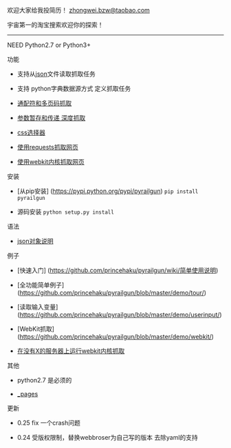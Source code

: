 
欢迎大家给我投简历！ zhongwei.bzw@taobao.com

宇宙第一的淘宝搜索欢迎你的探索！

-------

NEED Python2.7 or Python3+

功能

* 支持从[json](https://github.com/princehaku/pyrailgun/blob/master/demo/tour/basic.json)文件读取抓取任务

* 支持 python字典数据源方式 定义抓取任务

* [通配符和多页码抓取](https://github.com/princehaku/pyrailgun/wiki/用通配符抓取多页码数据)

* [参数暂存和传递 深度抓取](https://github.com/princehaku/pyrailgun/wiki/参数传递)

* [css选择器](https://github.com/princehaku/pyrailgun/wiki/css选择器)

* [使用requests抓取网页](https://github.com/princehaku/pyrailgun/wiki/使用requests抓取网页)

* [使用webkit内核抓取网页](https://github.com/princehaku/pyrailgun/wiki/使用webkit内核抓取网页)


安装

* [从pip安装] (https://pypi.python.org/pypi/pyrailgun) `pip install pyrailgun`

* 源码安装 `python setup.py install`


语法

* [json对象说明](https://github.com/princehaku/pyrailgun/wiki/json%E6%96%87%E4%BB%B6%E6%A0%BC%E5%BC%8F%E8%AF%B4%E6%98%8E)

例子

* [快速入门] (https://github.com/princehaku/pyrailgun/wiki/简单使用说明)

* [全功能简单例子] (https://github.com/princehaku/pyrailgun/blob/master/demo/tour/)

* [读取输入变量] (https://github.com/princehaku/pyrailgun/blob/master/demo/userinput/)

* [WebKit抓取] (https://github.com/princehaku/pyrailgun/blob/master/demo/webkit/)

* [在没有X的服务器上运行webkit内核抓取](https://github.com/princehaku/pyrailgun/wiki/在没有X的服务器上运行webkit内核抓取)

其他

* python2.7 是必须的

* [_pages](https://github.com/princehaku/pyrailgun/wiki/_pages)

更新


* 0.25
  fix 一个crash问题

* 0.24
  受版权限制，替换webbroser为自己写的版本
  去除yaml的支持
